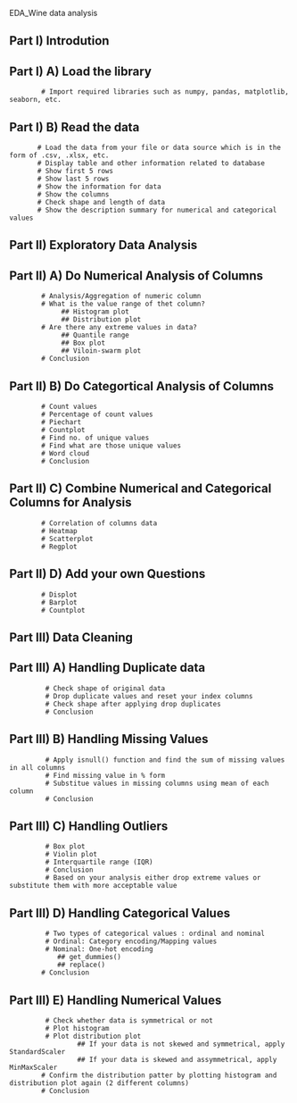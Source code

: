 EDA_Wine data analysis

## Part I) Introdution 
## Part I)  A) Load the library
            # Import required libraries such as numpy, pandas, matplotlib, seaborn, etc.

## Part I) B) Read the data
           # Load the data from your file or data source which is in the form of .csv, .xlsx, etc.
           # Display table and other information related to database
           # Show first 5 rows
           # Show last 5 rows
           # Show the information for data 
           # Show the columns
           # Check shape and length of data
           # Show the description summary for numerical and categorical values 

## Part II) Exploratory Data Analysis
## Part II) A) Do Numerical Analysis of Columns
            # Analysis/Aggregation of numeric column
            # What is the value range of thet column?
                 ## Histogram plot
                 ## Distribution plot
            # Are there any extreme values in data?
                 ## Quantile range
                 ## Box plot
                 ## Viloin-swarm plot
            # Conclusion

## Part II) B) Do Categortical  Analysis of Columns
            # Count values
            # Percentage of count values
            # Piechart
            # Countplot
            # Find no. of unique values
            # Find what are those unique values
            # Word cloud
            # Conclusion
 
## Part II) C) Combine Numerical and Categorical Columns for Analysis
            # Correlation of columns data
            # Heatmap
            # Scatterplot
            # Regplot

## Part II) D) Add your own Questions
            # Displot
            # Barplot
            # Countplot

## Part III) Data Cleaning
## Part III) A) Handling Duplicate data
             # Check shape of original data
             # Drop duplicate values and reset your index columns
             # Check shape after applying drop duplicates
             # Conclusion

## Part III) B)  Handling Missing Values
             # Apply isnull() function and find the sum of missing values in all columns
             # Find missing value in % form
             # Substitue values in missing columns using mean of each column
             # Conclusion

## Part III) C) Handling Outliers 
             # Box plot
             # Violin plot
             # Interquartile range (IQR)
             # Conclusion
             # Based on your analysis either drop extreme values or substitute them with more acceptable value

## Part III) D) Handling Categorical Values
             # Two types of categorical values : ordinal and nominal
             # Ordinal: Category encoding/Mapping values
             # Nominal: One-hot encoding
                ## get_dummies()
                ## replace()
            # Conclusion             

## Part III) E) Handling Numerical Values
             # Check whether data is symmetrical or not
             # Plot histogram
             # Plot distribution plot
                     ## If your data is not skewed and symmetrical, apply StandardScaler
                     ## If your data is skewed and assymmetrical, apply MinMaxScaler
            # Confirm the distribution patter by plotting histogram and distribution plot again (2 different columns)
            # Conclusion
            




             

            
          
            
            
